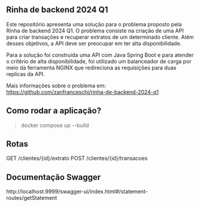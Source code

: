 ## Rinha de backend 2024 Q1

Este repositório apresenta uma solução para o problema proposto pela Rinha de backend 2024 Q1. 
O problema consiste na criação de uma API para criar transações e recuperar extratos de um determinado cliente. 
Além desses objetivos, a API deve ser preocupar em ter alta disponibilidade.

Para a solução foi construída uma API com Java Spring Boot e para atender o critério de alta disponibilidade, 
foi utilizado um balanceador de carga por meio da ferramenta NGINX que redireciona as requisições para duas replicas da API.

Mais informações sobre o problema em: https://github.com/zanfranceschi/rinha-de-backend-2024-q1

## Como rodar a aplicação?

> docker compose up --build

## Rotas

GET /clientes/{id}/extrato
POST /clientes/{id}/transacoes

## Documentação Swagger

http://localhost:9999/swagger-ui/index.html#/statement-routes/getStatement
